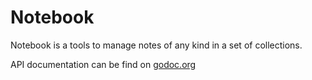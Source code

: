 # Notebook

Notebook is a tools to manage notes of any kind in a set of collections.

API documentation can be find on [godoc.org](https://godoc.org/github.com/squioc/notebook)
